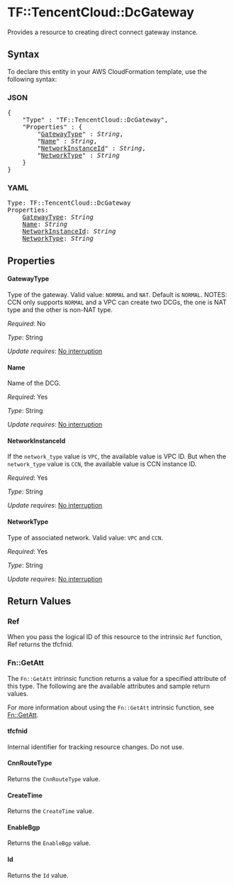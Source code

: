 # TF::TencentCloud::DcGateway

Provides a resource to creating direct connect gateway instance.

## Syntax

To declare this entity in your AWS CloudFormation template, use the following syntax:

### JSON

<pre>
{
    "Type" : "TF::TencentCloud::DcGateway",
    "Properties" : {
        "<a href="#gatewaytype" title="GatewayType">GatewayType</a>" : <i>String</i>,
        "<a href="#name" title="Name">Name</a>" : <i>String</i>,
        "<a href="#networkinstanceid" title="NetworkInstanceId">NetworkInstanceId</a>" : <i>String</i>,
        "<a href="#networktype" title="NetworkType">NetworkType</a>" : <i>String</i>
    }
}
</pre>

### YAML

<pre>
Type: TF::TencentCloud::DcGateway
Properties:
    <a href="#gatewaytype" title="GatewayType">GatewayType</a>: <i>String</i>
    <a href="#name" title="Name">Name</a>: <i>String</i>
    <a href="#networkinstanceid" title="NetworkInstanceId">NetworkInstanceId</a>: <i>String</i>
    <a href="#networktype" title="NetworkType">NetworkType</a>: <i>String</i>
</pre>

## Properties

#### GatewayType

Type of the gateway. Valid value: `NORMAL` and `NAT`. Default is `NORMAL`. NOTES: CCN only supports `NORMAL` and a VPC can create two DCGs, the one is NAT type and the other is non-NAT type.

_Required_: No

_Type_: String

_Update requires_: [No interruption](https://docs.aws.amazon.com/AWSCloudFormation/latest/UserGuide/using-cfn-updating-stacks-update-behaviors.html#update-no-interrupt)

#### Name

Name of the DCG.

_Required_: Yes

_Type_: String

_Update requires_: [No interruption](https://docs.aws.amazon.com/AWSCloudFormation/latest/UserGuide/using-cfn-updating-stacks-update-behaviors.html#update-no-interrupt)

#### NetworkInstanceId

If the `network_type` value is `VPC`, the available value is VPC ID. But when the `network_type` value is `CCN`, the available value is CCN instance ID.

_Required_: Yes

_Type_: String

_Update requires_: [No interruption](https://docs.aws.amazon.com/AWSCloudFormation/latest/UserGuide/using-cfn-updating-stacks-update-behaviors.html#update-no-interrupt)

#### NetworkType

Type of associated network. Valid value: `VPC` and `CCN`.

_Required_: Yes

_Type_: String

_Update requires_: [No interruption](https://docs.aws.amazon.com/AWSCloudFormation/latest/UserGuide/using-cfn-updating-stacks-update-behaviors.html#update-no-interrupt)

## Return Values

### Ref

When you pass the logical ID of this resource to the intrinsic `Ref` function, Ref returns the tfcfnid.

### Fn::GetAtt

The `Fn::GetAtt` intrinsic function returns a value for a specified attribute of this type. The following are the available attributes and sample return values.

For more information about using the `Fn::GetAtt` intrinsic function, see [Fn::GetAtt](https://docs.aws.amazon.com/AWSCloudFormation/latest/UserGuide/intrinsic-function-reference-getatt.html).

#### tfcfnid

Internal identifier for tracking resource changes. Do not use.

#### CnnRouteType

Returns the <code>CnnRouteType</code> value.

#### CreateTime

Returns the <code>CreateTime</code> value.

#### EnableBgp

Returns the <code>EnableBgp</code> value.

#### Id

Returns the <code>Id</code> value.

